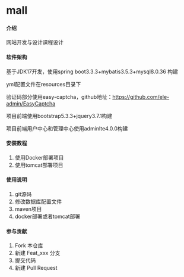 # mall

#### 介绍
网站开发与设计课程设计

#### 软件架构
基于JDK17开发，使用spring boot3.3.3+mybatis3.5.3+mysql8.0.36 构建

yml配置文件在resources目录下

验证码部分使用easy-captcha，github地址：https://github.com/ele-admin/EasyCaptcha

项目前端使用bootstrap5.3.3+jquery3.7.1构建

项目前端用户中心和管理中心使用adminlte4.0.0构建

#### 安装教程

1.  使用Docker部署项目
2.  使用tomcat部署项目

#### 使用说明

1. git源码
2. 修改数据库配置文件
3. maven项目
4. docker部署或者tomcat部署

#### 参与贡献

1.  Fork 本仓库
2.  新建 Feat_xxx 分支
3.  提交代码
4.  新建 Pull Request